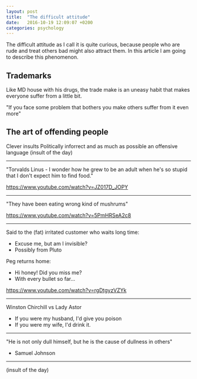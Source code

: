 ```yaml
---
layout: post
title:  "The difficult attitude"
date:   2016-10-19 12:09:07 +0200
categories: psychology
---
```


The difficult attitude as I call it is quite curious, because people who are rude and treat others bad might also attract them. In this article I am going to describe this phenomenon.



## Trademarks 
Like MD house with his drugs, the trade make is an uneasy habit that makes everyone suffer from a little bit.

"If you face some problem that bothers you make others suffer from it even more"

## The art of offending people

Clever insults Politically inforrect and as much as possible an offensive language (insult of the day) 

---
"Torvalds Linus - I wonder how he grew to be an adult when he's so stupid that I don't expect him to find food."

https://www.youtube.com/watch?v=JZ017D_JOPY

---

"They have been eating wrong kind of mushrums"

https://www.youtube.com/watch?v=5PmHRSeA2c8

---

Said to the (fat) irritated customer who waits long time:

- Excuse me, but am I invisible?
- Possibly from Pluto

Peg returns home:

- Hi honey! Did you miss me?
- With every bullet so far...

https://www.youtube.com/watch?v=rgDtgyzVZYk

---
Winston Chirchill vs Lady Astor

- If you were my husband, I'd give you poison
- If you were my wife, I'd drink it.

---

"He is not only dull himself, but he is the cause of dullness in others"
- Samuel Johnson

---

(insult of the day)
